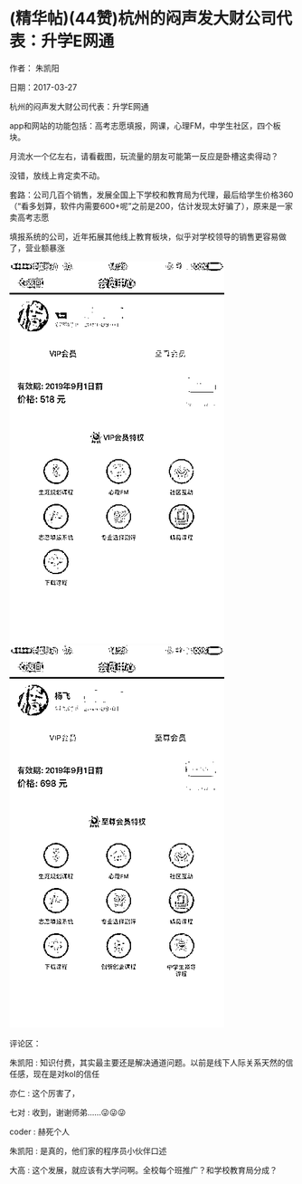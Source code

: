 
# (精华帖)(44赞)杭州的闷声发大财公司代表：升学E网通

作者：  朱凯阳

日期：2017-03-27

杭州的闷声发大财公司代表：升学E网通

app和网站的功能包括：高考志愿填报，网课，心理FM，中学生社区，四个板块。

月流水一个亿左右，请看截图，玩流量的朋友可能第一反应是卧槽这卖得动？

没错，放线上肯定卖不动。

套路：公司几百个销售，发展全国上下学校和教育局为代理，最后给学生价格360（“看多划算，软件内需要600+呢”之前是200，估计发现太好骗了），原来是一家卖高考志愿

填报系统的公司，近年拓展其他线上教育板块，似乎对学校领导的销售更容易做了，营业额暴涨

![](img/gaokao-xiangguan_1308.png)![](img/gaokao-xiangguan_1313.png)

评论区：

朱凯阳 : 知识付费，其实最主要还是解决通道问题。以前是线下人际关系天然的信任感，现在是对kol的信任

亦仁 : 这个厉害了，

七对 : 收到，谢谢师弟……😜😜😜

coder : 赫死个人

朱凯阳 : 是真的，他们家的程序员小伙伴口述

大高 : 这个发展，就应该有大学问啊。全校每个班推广？和学校教育局分成？

